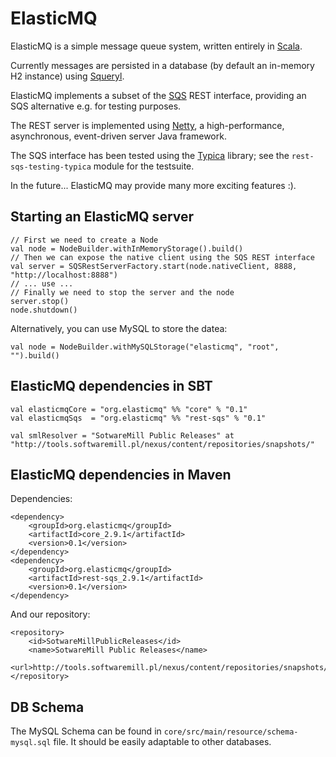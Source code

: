 ElasticMQ
=========

ElasticMQ is a simple message queue system, written entirely in [Scala](http://scala-lang.org).

Currently messages are persisted in a database (by default an in-memory H2 instance)
using [Squeryl](http://squeryl.org/).

ElasticMQ implements a subset of the [SQS](http://aws.amazon.com/sqs/) REST interface,
providing an SQS alternative e.g. for testing purposes.

The REST server is implemented using [Netty](http://www.jboss.org/netty), a high-performance,
asynchronous, event-driven server Java framework.

The SQS interface has been tested using the [Typica](http://code.google.com/p/typica/) library;
see the `rest-sqs-testing-typica` module for the testsuite.

In the future... ElasticMQ may provide many more exciting features :).

Starting an ElasticMQ server
----------------------------

    // First we need to create a Node
    val node = NodeBuilder.withInMemoryStorage().build()
    // Then we can expose the native client using the SQS REST interface
    val server = SQSRestServerFactory.start(node.nativeClient, 8888, "http://localhost:8888")
    // ... use ...
    // Finally we need to stop the server and the node
    server.stop()
    node.shutdown()

Alternatively, you can use MySQL to store the datea:

    val node = NodeBuilder.withMySQLStorage("elasticmq", "root", "").build()

ElasticMQ dependencies in SBT
-----------------------------

    val elasticmqCore = "org.elasticmq" %% "core" % "0.1"
    val elasticmqSqs  = "org.elasticmq" %% "rest-sqs" % "0.1"

    val smlResolver = "SotwareMill Public Releases" at "http://tools.softwaremill.pl/nexus/content/repositories/snapshots/"

ElasticMQ dependencies in Maven
-------------------------------

Dependencies:

    <dependency>
        <groupId>org.elasticmq</groupId>
        <artifactId>core_2.9.1</artifactId>
        <version>0.1</version>
    </dependency>
    <dependency>
        <groupId>org.elasticmq</groupId>
        <artifactId>rest-sqs_2.9.1</artifactId>
        <version>0.1</version>
    </dependency>

And our repository:

    <repository>
        <id>SotwareMillPublicReleases</id>
        <name>SotwareMill Public Releases</name>
        <url>http://tools.softwaremill.pl/nexus/content/repositories/snapshots/</url>
    </repository>

DB Schema
---------

The MySQL Schema can be found in `core/src/main/resource/schema-mysql.sql` file. It should be easily adaptable to
other databases.
